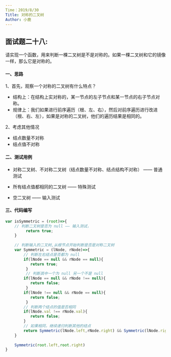 ```yaml
---
Time：2019/8/30
Title: 对称的二叉树
Author: 小鹿
---
```




## 面试题二十八:

请实现一个函数，用来判断一棵二叉树是不是对称的。如果一棵二叉树和它的镜像一样，那么它是对称的。



#### 一、思路

1、首先，观察一个对称的二叉树有什么特点？

- 结构上：在结构上实对称的，某一节点的左子节点和某一节点的右子节点对称。
- 规律上：我们如果进行前序遍历（根、左、右），然后对前序遍历进行改进（根、右、左），如果是对称的二叉树，他们的遍历结果是相同的。

2、考虑其他情况

- 结点数量不对称
- 结点值不对称



#### 二、测试用例

- 对称二叉树、不对称二叉树（结点数量不对称、结点结构不对称） —— 普通测试

- 所有结点值都相同的二叉树 —— 特殊测试
- 空二叉树 —— 输入测试



#### 三、代码编写

```javascript
var isSymmetric = (root)=>{
    // 判断二叉树是否为 null —— 输入测试，                                                     	  if(root == null){
         return true;
    }
	
	// 判断输入的二叉树,从根节点开始判断是否是对称二叉树
	var Symmetric = (lNode, rNode)=>{
        // 判断左右结点是否都为 null
        if(lNode == null && rNode == null){
           return true;
         }
         // 判断其中一个为 null 另一个不是 null
        if(lNode == null && rNode !== null){
           return false;
         }
        if(lNode !== null && rNode == null){
           return false;
         }
        // 判断两个结点的值是否相同
        if(lNode.val !== rNode.val){
           return false;
        }
        // 如果相同，继续递归判断其他的结点
        return Symmetric(lNode.left,rNode.right) && Symmetric(lNode.right,rNode.left)
    }
    
    Symmetric(root.left,root.right)
}
```























